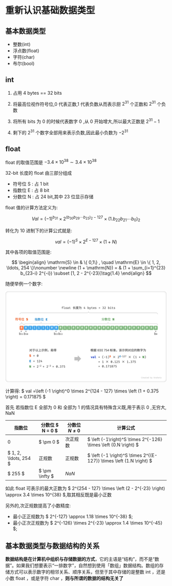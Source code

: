 # 重新认识基础数据类型

## 基本数据类型

- 整数(int)
- 浮点数(float)
- 字符(char)
- 布尔(bool)

## int

1. 占用 4 bytes == 32 bits

2. 将最高位视作符号位,0 代表正数,1 代表负数从而表示厨 $2^{31}$ 个正数和 $2^{31}$ 个负数
3. 将所有 bits 为 0 的时候代表数字 0 ,从 0 开始增大,所以最大正数是 $2^{31}-1$
4. 剩下的 $2^{31}$ 个数字全部用来表示负数,因此最小负数为 $-2^{31}$

## float

float 的取值范围是 $-3.4 \times 10^{38} \sim 3.4 \times 10^{38}$

32-bit 长度的 float 由三部分组成

- 符号位 S : 占 1 bit
- 指数位 E : 占 8 bit
- 分数位 N : 占 24 bit,其中 23 位显示存储

float 值的计算方法定义为:

$$
\begin{equation}
Val= \left(-1\right)^{b_{31}} \times 2^{\left(b_{30}b_{29}\cdots b_{23}\right)_2-127} \times \left(1.b_{22}b_{21}\cdots b_{0}\right)_2\tag{1.1}
\end{equation}
$$

转化为 10 进制下的计算公式就是:

$$
val = \left(-1\right)^S \times 2^{E-127} \times \left(1 + N\right)\tag{1.2}
$$

其中各项的取值范围是:

$$
\begin{align}
\mathrm{S} \in  & \{ 0,1\} , \quad \mathrm{E} \in \{ 1, 2, \ldots, 254 \}\nonumber \newline
(1 + \mathrm{N}) = & (1 + \sum_{i=1}^{23} b_{23-i} 2^{-i}) \subset [1, 2 - 2^{-23}]\tag{1.4}
\end{align}
$$

随便举例一个数字:

![image-20230313124842469](https://raw.githubusercontent.com/harisonkhlil/oss/main/uPic/image-20230313124842469.png)

计算得: $ val =\left (-1 \right)^0 \times 2^{124 - 127} \times \left (1 + 0.375 \right) = 0.171875 $

首先 若指数位 E 全部为 0 和 全部为 1 的情况具有特殊含义既,用于表示 0 ,无穷大, NaN

| 指数位                | 分数位 $ N = 0 $ | 分数位 $N \neq 0$ | 计算公式                                                             |
| --------------------- | ---------------- | ----------------- | -------------------------------------------------------------------- |
| $0$                   | $ \pm 0 $        | 次正规数          | $ \left (-1\right)^S \times 2^{-126} \times \left (0.N \right) $     |
| $ 1, 2, \ldots, 254 $ | 正规数           | 正规数            | $ \left (-1 \right)^S \times 2^{(E-127)} \times \left (1.N \right) $ |
| $ 255 $               | $ \pm \infty $   | $NaN$             |                                                                      |

如此 float 可表示的最大正数为 $ 2^{254 - 127} \times \left (2 - 2^{-23} \right) \approx 3.4 \times 10^{38} $,取其相反既是最小正数

另外的,次正规数提高了小数精度:

- 最小正正规数为 $ 2^{-127} \approx 1.18 \times 10^{-38} $;
- 最小正次正规数为 $ 2^{-126} \times 2^{-23} \approx 1.4 \times 10^{-45} $;

## 基本数据类型与数据结构的关系

**数据结构是在计算机中组织与存储数据的方式**，它的主语是“结构”，而不是“数据”。如果我们想要表示“一排数字”，自然想到使用「数组」数据结构。数组的存储方式可以表示数字的相邻关系、顺序关系，但至于其中存储的是整数 int ，还是小数 float ，或是字符 char ，**则与所谓的数据的结构无关了**
